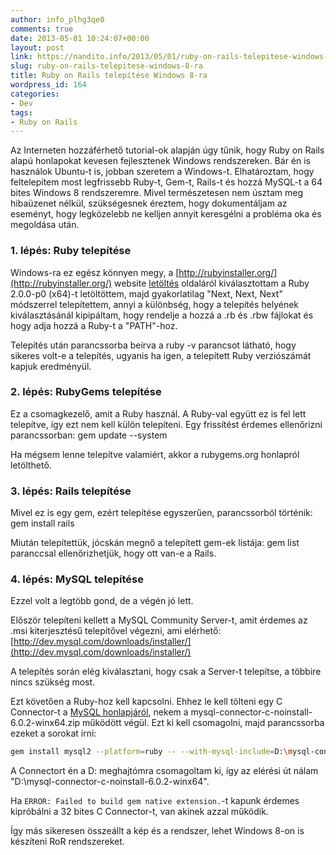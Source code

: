 ```yaml
---
author: info_plhg3qe0
comments: true
date: 2013-05-01 10:24:07+00:00
layout: post
link: https://nandito.info/2013/05/01/ruby-on-rails-telepitese-windows-8-ra/
slug: ruby-on-rails-telepitese-windows-8-ra
title: Ruby on Rails telepítése Windows 8-ra
wordpress_id: 164
categories:
- Dev
tags:
- Ruby on Rails
---
```


Az Interneten hozzáférhető tutorial-ok alapján úgy tűnik, hogy Ruby on Rails alapú honlapokat kevesen fejlesztenek Windows rendszereken. Bár én is használok Ubuntu-t is, jobban szeretem a Windows-t. Elhatároztam, hogy feltelepítem most legfrissebb Ruby-t, Gem-t, Rails-t és hozzá MySQL-t a 64 bites Windows 8 rendszeremre. Mivel természetesen nem úsztam meg hibaüzenet nélkül, szükségesnek éreztem, hogy dokumentáljam az eseményt, hogy legközelebb ne kelljen annyit keresgélni a probléma oka és megoldása után.

### 1. lépés: Ruby telepítése

Windows-ra ez egész könnyen megy, a [http://rubyinstaller.org/](http://rubyinstaller.org/) website [letöltés](http://rubyinstaller.org/downloads/) oldaláról kiválasztottam a Ruby 2.0.0-p0 (x64)-t letöltöttem, majd gyakorlatilag "Next, Next, Next" módszerrel telepítettem, annyi a különbség, hogy a telepítés helyének kiválasztásánál kipipáltam, hogy rendelje a hozzá a .rb és .rbw fájlokat és hogy adja hozzá a Ruby-t a "PATH"-hoz.

Telepítés után parancssorba beírva a ruby -v parancsot látható, hogy sikeres volt-e a telepítés, ugyanis ha igen, a telepített Ruby verziószámát kapjuk eredményül.

### 2. lépés: RubyGems telepítése

Ez a csomagkezelő, amit a Ruby használ. A Ruby-val együtt ez is fel lett telepítve, így ezt nem kell külön telepíteni. Egy frissítést érdemes ellenőrizni parancssorban: gem update --system

Ha mégsem lenne telepítve valamiért, akkor a rubygems.org honlapról letölthető.

### 3. lépés: Rails telepítése

Mivel ez is egy gem, ezért telepítése egyszerűen, parancssorból történik: gem install rails

Miután telepítettük, jócskán megnő a telepített gem-ek listája: gem list paranccsal ellenőrizhetjük, hogy ott van-e a Rails.

### 4. lépés: MySQL telepítése

Ezzel volt a legtöbb gond, de a végén jó lett.

Először telepíteni kellett a MySQL Community Server-t, amit érdemes az .msi kiterjesztésű telepítővel végezni, ami elérhető: [http://dev.mysql.com/downloads/installer/](http://dev.mysql.com/downloads/installer/)

A telepítés során elég kiválasztani, hogy csak a Server-t telepítse, a többire nincs szükség most.

Ezt követően a Ruby-hoz kell kapcsolni. Ehhez le kell tölteni egy C Connector-t a [MySQL honlapjáról](http://dev.mysql.com/downloads/connector/c/), nekem a mysql-connector-c-noinstall-6.0.2-winx64.zip működött végül. Ezt ki kell csomagolni, majd parancssorba ezeket a sorokat írni:

```bash
gem install mysql2 --platform=ruby -- --with-mysql-include=D:\mysql-connector-c-noinstall-6.0.2-winx64\include --with-mysql-lib=D:\mysql-connector-c-noinstall-6.0.2-winx64\lib --with-mysql-dir=D:\mysql-connector-c-noinstall-6.0.2-winx64
```

A Connectort én a D: meghajtómra csomagoltam ki, így az elérési út nálam "D:\mysql-connector-c-noinstall-6.0.2-winx64".

Ha `ERROR: Failed to build gem native extension.`-t kapunk érdemes kipróbálni a 32 bites C Connector-t, van akinek azzal működik.

Így más sikeresen összeállt a kép és a rendszer, lehet Windows 8-on is készíteni RoR rendszereket.
